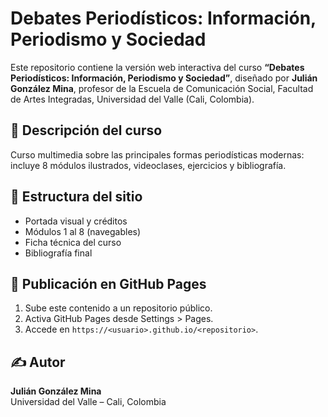 # Debates Periodísticos: Información, Periodismo y Sociedad

Este repositorio contiene la versión web interactiva del curso **“Debates Periodísticos: Información, Periodismo y Sociedad”**, diseñado por **Julián González Mina**, profesor de la Escuela de Comunicación Social, Facultad de Artes Integradas, Universidad del Valle (Cali, Colombia).

## 📘 Descripción del curso

Curso multimedia sobre las principales formas periodísticas modernas: incluye 8 módulos ilustrados, videoclases, ejercicios y bibliografía.

## 🧭 Estructura del sitio

- Portada visual y créditos
- Módulos 1 al 8 (navegables)
- Ficha técnica del curso
- Bibliografía final

## 🚀 Publicación en GitHub Pages

1. Sube este contenido a un repositorio público.
2. Activa GitHub Pages desde Settings > Pages.
3. Accede en `https://<usuario>.github.io/<repositorio>`.

## ✍️ Autor

**Julián González Mina**  
Universidad del Valle – Cali, Colombia
